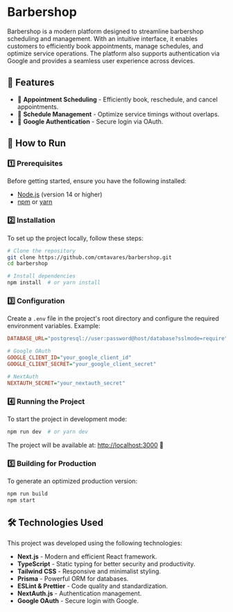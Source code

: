 # Barbershop
Barbershop is a modern platform designed to streamline barbershop scheduling and management. With an intuitive interface, it enables customers to efficiently book appointments, manage schedules, and optimize service operations. The platform also supports authentication via Google and provides a seamless user experience across devices.

## 📌 Features

- 📅 **Appointment Scheduling** - Efficiently book, reschedule, and cancel appointments.  
- 💈 **Schedule Management** - Optimize service timings without overlaps.  
- 🔐 **Google Authentication** - Secure login via OAuth.

## 🚀 How to Run

### 1️⃣ Prerequisites

Before getting started, ensure you have the following installed:

- [Node.js](https://nodejs.org/) (version 14 or higher)
- [npm](https://www.npmjs.com/) or [yarn](https://yarnpkg.com/)

### 2️⃣ Installation

To set up the project locally, follow these steps:

```bash
# Clone the repository
git clone https://github.com/cmtavares/barbershop.git
cd barbershop

# Install dependencies
npm install  # or yarn install
```

### 3️⃣ Configuration

Create a `.env` file in the project's root directory and configure the required environment variables. Example:

```ini
DATABASE_URL="postgresql://user:password@host/database?sslmode=require"

# Google OAuth
GOOGLE_CLIENT_ID="your_google_client_id"
GOOGLE_CLIENT_SECRET="your_google_client_secret"

# NextAuth
NEXTAUTH_SECRET="your_nextauth_secret"
```

### 4️⃣ Running the Project

To start the project in development mode:

```bash
npm run dev  # or yarn dev
```

The project will be available at: [http://localhost:3000](http://localhost:3000) 🚀

### 5️⃣ Building for Production

To generate an optimized production version:

```bash
npm run build
npm start
```

## 🛠️ Technologies Used

This project was developed using the following technologies:

- **Next.js** - Modern and efficient React framework.
- **TypeScript** - Static typing for better security and productivity.
- **Tailwind CSS** - Responsive and minimalist styling.
- **Prisma** - Powerful ORM for databases.
- **ESLint & Prettier** - Code quality and standardization.
- **NextAuth.js** - Authentication management.
- **Google OAuth** - Secure login with Google.

